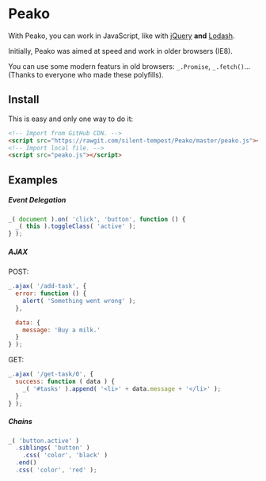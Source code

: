 # Peako

With Peako, you can work in JavaScript, like with [jQuery](https://jquery.com) **and** [Lodash](https://lodash.com).

Initially, Peako was aimed at speed and work in older browsers (IE8).

You can use some modern featurs in old browsers: `_.Promise`, `_.fetch()`... (Thanks to everyone who made these polyfills).

## Install

This is easy and only one way to do it:

```html
<!-- Import from GitHub CDN. -->
<script src="https://rawgit.com/silent-tempest/Peako/master/peako.js"></script>
<!-- Import local file. -->
<script src="peako.js"></script>
```

## Examples

##### Event Delegation

```javascript
_( document ).on( 'click', 'button', function () {
  _( this ).toggleClass( 'active' );
} );
```

##### AJAX

POST:

```javascript
_.ajax( '/add-task', {
  error: function () {
    alert( 'Something went wrong' );
  },

  data: {
    message: 'Buy a milk.'
  }
} );
```

GET:

```javascript
_.ajax( '/get-task/0', {
  success: function ( data ) {
    _( '#tasks' ).append( '<li>' + data.message + '</li>' );
  }
} );
```

##### Chains

```javascript
_( 'button.active' )
  .siblings( 'button' )
    .css( 'color', 'black' )
  .end()
  .css( 'color', 'red' );
```
